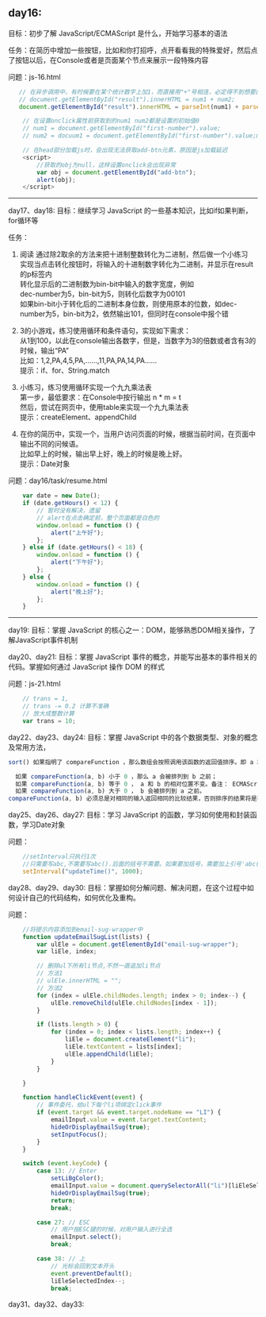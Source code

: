 
## day16:
目标：初步了解 JavaScript/ECMAScript 是什么，开始学习基本的语法

任务：在简历中增加一些按钮，比如和你打招呼，点开看看我的特殊爱好，然后点了按钮以后，在Console或者是页面某个节点来展示一段特殊内容

问题：js-16.html
 ``` js
    // 在异步调用中，有时候要在某个统计数字上加1，而直接用"+"号相连，必定得不到想要的结果，因为默认是两个字符串相连。
    // document.getElementById("result").innerHTML = num1 + num2;
    document.getElementById("result").innerHTML = parseInt(num1) + parseInt(num2);
```

``` js
    // 在设置onclick属性前获取到的num1 num2都是设置的初始值0
    // num1 = document.getElementById("first-number").value;
    // num2 = docuum1 = document.getElementById("first-number").value;ment.getElementById("second-number").value;
```

``` js
    // 在head部分加载js时，会出现无法获取add-btn元素，原因是js加载延迟
    <script>
        //获取的obj为null，这样设置onclick会出现异常
        var obj = document.getElementById("add-btn");
        alert(obj);
    </script>
```

***


day17、day18:
目标：继续学习 JavaScript 的一些基本知识，比如if如果判断，for循环等

任务：
1. 阅读 通过除2取余的方法来把十进制整数转化为二进制，然后做一个小练习
<br>实现当点击转化按钮时，将输入的十进制数字转化为二进制，并显示在result的p标签内
<br>转化显示后的二进制数为bin-bit中输入的数字宽度，例如
<br>dec-number为5，bin-bit为5，则转化后数字为00101
<br>如果bin-bit小于转化后的二进制本身位数，则使用原本的位数，如dec-number为5，bin-bit为2，依然输出101，但同时在console中报个错

2. 3的小游戏，练习使用循环和条件语句，实现如下需求：
<br>从1到100，以此在console输出各数字，但是，当数字为3的倍数或者含有3的时候，输出“PA”
<br>比如：1,2,PA,4,5,PA,……,11,PA,PA,14,PA……
<br>提示：if、for、String.match

3. 小练习，练习使用循环实现一个九九乘法表
<br>第一步，最低要求：在Console中按行输出 n * m = t
<br>然后，尝试在网页中，使用table来实现一个九九乘法表
<br>提示：createElement、appendChild

4. 在你的简历中，实现一个，当用户访问页面的时候，根据当前时间，在页面中输出不同的问候语。
<br>比如早上的时候，输出早上好，晚上的时候是晚上好。
<br>提示：Date对象

问题：day16/task/resume.html
``` js
    var date = new Date();
    if (date.getHours() < 12) {
        // 暂时没有解决，遗留
        // alert在点击确定前，整个页面都是白色的
        window.onload = function () {
            alert("上午好");
        };
    } else if (date.getHours() < 18) {
        window.onload = function () {
            alert("下午好");
        };
    } else {
        window.onload = function () {
            alert("晚上好");
        };
    }
```

***

day19:
目标：掌握 JavaScript 的核心之一：DOM，能够熟悉DOM相关操作，了解JavaScript事件机制


day20、day21:
目标：掌握 JavaScript 事件的概念，并能写出基本的事件相关的代码。掌握如何通过 JavaScript 操作 DOM 的样式

问题：js-21.html
```js
    // trans = 1,
    // trans -= 0.2 计算不准确
    // 放大成整数计算
    var trans = 10;
```

day22、day23、day24:
目标：掌握 JavaScript 中的各个数据类型、对象的概念及常用方法，

```js
sort() 如果指明了 compareFunction ，那么数组会按照调用该函数的返回值排序。即 a 和 b 是两个将要被比较的元素：

  如果 compareFunction(a, b) 小于 0 ，那么 a 会被排列到 b 之前；
  如果 compareFunction(a, b) 等于 0 ， a 和 b 的相对位置不变。备注： ECMAScript 标准并不保证这一行为，而且也不是所有浏览器都会遵守（例如 Mozilla 在 2003 年之前的版本）；
  如果 compareFunction(a, b) 大于 0 ， b 会被排列到 a 之前。
compareFunction(a, b) 必须总是对相同的输入返回相同的比较结果，否则排序的结果将是不确定的。
```

day25、day26、day27:
目标：学习 JavaScript 的函数，学习如何使用和封装函数，学习Date对象

问题：
```js
    //setInterval只执行1次
    //只需要写abc,不需要写abc().后面的括号不需要。如果要加括号，需要加上引号'abc()'
    setInterval("updateTime()", 1000);
```

day28、day29、day30:
目标：掌握如何分解问题、解决问题，在这个过程中如何设计自己的代码结构，如何优化及重构。

问题：
```js
    //将提示内容添加到email-sug-wrapper中
    function updateEmailSugList(lists) {
        var ulEle = document.getElementById("email-sug-wrapper");
        var liEle, index;

        // 删除ul下所有li节点,不然一直追加li节点
        // 方法1
        // ulEle.innerHTML = "";
        // 方法2    
        for (index = ulEle.childNodes.length; index > 0; index--) {
            ulEle.removeChild(ulEle.childNodes[index - 1]);
        }

        if (lists.length > 0) {
            for (index = 0; index < lists.length; index++) {
                liEle = document.createElement("li");
                liEle.textContent = lists[index];
                ulEle.appendChild(liEle);
            }
        }

    }
```

``` js
    function handleClickEvent(event) {
        // 事件委托，给ul下每个li项绑定click事件
        if (event.target && event.target.nodeName == "LI") {
            emailInput.value = event.target.textContent;
            hideOrDisplayEmailSug(true);
            setInputFocus();
        }
    }
```

``` js
    switch (event.keyCode) {
        case 13: // Enter
            setLiBgColor();
            emailInput.value = document.querySelectorAll("li")[liEleSelectedIndex].textContent;
            hideOrDisplayEmailSug(true);
            return;
            break;

        case 27: // ESC
            // 用户按ESC键的时候，对用户输入进行全选
            emailInput.select();
            break;

        case 38: // 上
            // 光标会回到文本开头
            event.preventDefault();
            liEleSelectedIndex--;
            break;
```


day31、day32、day33:
